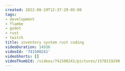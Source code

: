 ```yaml
---
created: 2022-08-19T12:37:29-05:00
tags:
- development
- flambe
- godot
- rust
- twitch
title: inventory system rust coding
videoDuration: 14936
videoId: '741500241'
videoShorts: []
videoThumbId: /videos/741500241/pictures/1578119290
---
```

